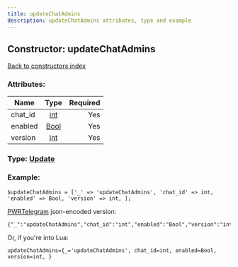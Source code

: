 ```yaml
---
title: updateChatAdmins
description: updateChatAdmins attributes, type and example
---
```

## Constructor: updateChatAdmins  
[Back to constructors index](index.md)



### Attributes:

| Name     |    Type       | Required |
|----------|:-------------:|---------:|
|chat\_id|[int](../types/int.md) | Yes|
|enabled|[Bool](../types/Bool.md) | Yes|
|version|[int](../types/int.md) | Yes|



### Type: [Update](../types/Update.md)


### Example:

```
$updateChatAdmins = ['_' => 'updateChatAdmins', 'chat_id' => int, 'enabled' => Bool, 'version' => int, ];
```  

[PWRTelegram](https://pwrtelegram.xyz) json-encoded version:

```
{"_":"updateChatAdmins","chat_id":"int","enabled":"Bool","version":"int"}
```


Or, if you're into Lua:  


```
updateChatAdmins={_='updateChatAdmins', chat_id=int, enabled=Bool, version=int, }

```


